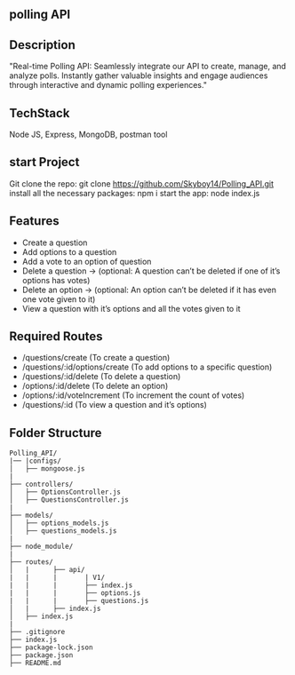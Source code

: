 ## polling API

## Description
"Real-time Polling API: Seamlessly integrate our API to create, manage, and analyze polls. Instantly gather valuable insights and engage audiences through interactive and dynamic polling experiences."

## TechStack
Node JS, Express, MongoDB, postman tool

## start Project

Git clone the repo: git clone https://github.com/Skyboy14/Polling_API.git
install all the necessary packages: npm i
start the app: node index.js


## Features
- Create a question
- Add options to a question
- Add a vote to an option of question
- Delete a question → (optional: A question can’t be deleted if one of it’s options has votes)
- Delete an option → (optional: An option can’t be deleted if it has even one vote given to it)
- View a question with it’s options and all the votes given to it

## Required Routes
- /questions/create (To create a question)
- /questions/:id/options/create (To add options to a specific question)
- /questions/:id/delete (To delete a question)
- /options/:id/delete (To delete an option)
- /options/:id/voteIncrement (To increment the count of votes)
- /questions/:id (To view a question and it’s options)

## Folder Structure
```
Polling_API/
|── |configs/
│   ├── mongoose.js
|   
├── controllers/
│   ├── OptionsController.js
│   ├── QuestionsController.js
|   
├── models/
│   ├── options_models.js
│   ├── questions_models.js
|   
├── node_module/
|
├── routes/
│   |      ├── api/
|   |      |       | V1/
|   |      |       ├── index.js
|   |      |       ├── options.js
|   |      |       ├── questions.js
│   |      ├── index.js
│   ├── index.js
|   
├── .gitignore
├── index.js
├── package-lock.json
├── package.json
├── README.md

